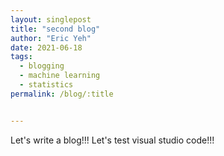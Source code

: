```yaml
---
layout: singlepost
title: "second blog"
author: "Eric Yeh"
date: 2021-06-18
tags: 
  - blogging
  - machine learning
  - statistics
permalink: /blog/:title


---
```


Let's write a blog!!!
Let's test visual studio code!!!

